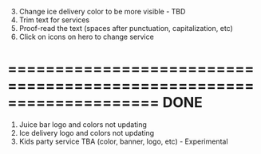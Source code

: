 3. Change ice delivery color to be more visible - TBD
4. Trim text for services
6. Proof-read the text (spaces after punctuation, capitalization, etc)
7. Click on icons on hero to change service

====================================================================
DONE
====================================================================
1. Juice bar logo and colors not updating
2. Ice delivery logo and colors not updating
5. Kids party service TBA (color, banner, logo, etc) - Experimental